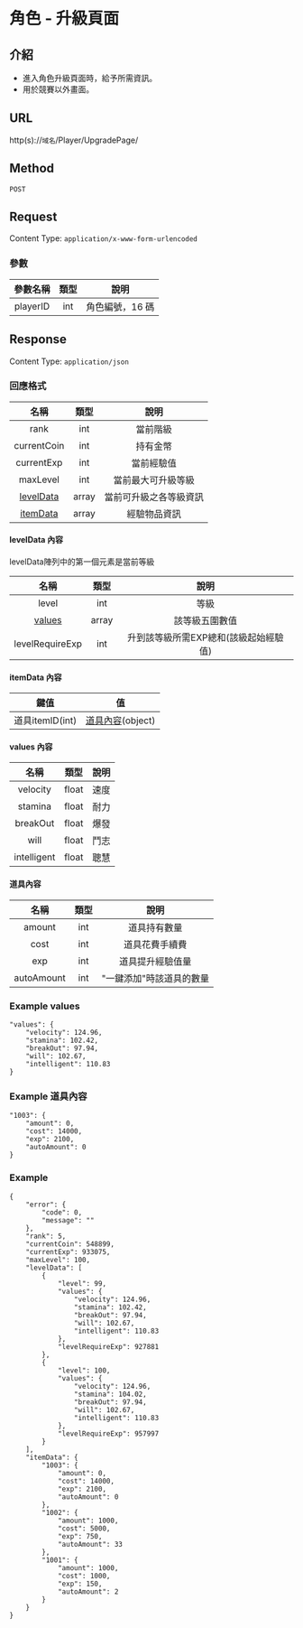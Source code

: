 # 角色 - 升級頁面

## 介紹

- 進入角色升級頁面時，給予所需資訊。
- 用於競賽以外畫面。

## URL

http(s)://`域名`/Player/UpgradePage/

## Method

`POST`

## Request

Content Type: `application/x-www-form-urlencoded`

### 參數

| 參數名稱 | 類型 | 說明 |
|:-:|:-:|:-:|
| playerID | int | 角色編號，16 碼 |

## Response

Content Type: `application/json`

### 回應格式

| 名稱 | 類型 | 說明 |
|:-:|:-:|:-:|
| rank | int | 當前階級 |
| currentCoin | int | 持有金幣 |
| currentExp | int | 當前經驗值 |
| maxLevel | int | 當前最大可升級等級 |
| [levelData](#levelData) | array | 當前可升級之各等級資訊 |
| [itemData](#itemData) | array | 經驗物品資訊 |

#### <span id="levelData">levelData 內容</span>

levelData陣列中的第一個元素是當前等級

| 名稱 | 類型 | 說明 |
|:-:|:-:|:-:|
| level | int | 等級 |
| [values](#values) | array | 該等級五圍數值 |
| levelRequireExp | int | 升到該等級所需EXP總和(該級起始經驗值) |

#### <span id="itemData">itemData 內容</span>


| 鍵值 | 值 |
|:-:|:-:|
| 道具itemID(int) | [道具內容](#itemInfo)(object) |


#### <span id="values">values 內容</span>
| 名稱 | 類型 | 說明 |
|:-:|:-:|:-:|
| velocity | float | 速度 |
| stamina | float | 耐力 |
| breakOut | float | 爆發 |
| will | float | 鬥志 |
| intelligent | float | 聰慧 |

#### <span id="itemInfo">道具內容</span>
| 名稱 | 類型 | 說明 |
|:-:|:-:|:-:|
| amount | int | 道具持有數量 |
| cost | int | 道具花費手續費 |
| exp | int | 道具提升經驗值量 |
| autoAmount | int | "一鍵添加"時該道具的數量 |


### Example values

    "values": {
        "velocity": 124.96,
        "stamina": 102.42,
        "breakOut": 97.94,
        "will": 102.67,
        "intelligent": 110.83
    }

### Example 道具內容

    "1003": {
        "amount": 0,
        "cost": 14000,
        "exp": 2100,
        "autoAmount": 0
    }


### Example
    {
        "error": {
            "code": 0,
            "message": ""
        },
        "rank": 5,
        "currentCoin": 548899,
        "currentExp": 933075,
        "maxLevel": 100,
        "levelData": [
            {
                "level": 99,
                "values": {
                    "velocity": 124.96,
                    "stamina": 102.42,
                    "breakOut": 97.94,
                    "will": 102.67,
                    "intelligent": 110.83
                },
                "levelRequireExp": 927881
            },
            {
                "level": 100,
                "values": {
                    "velocity": 124.96,
                    "stamina": 104.02,
                    "breakOut": 97.94,
                    "will": 102.67,
                    "intelligent": 110.83
                },
                "levelRequireExp": 957997
            }
        ],
        "itemData": {
            "1003": {
                "amount": 0,
                "cost": 14000,
                "exp": 2100,
                "autoAmount": 0
            },
            "1002": {
                "amount": 1000,
                "cost": 5000,
                "exp": 750,
                "autoAmount": 33
            },
            "1001": {
                "amount": 1000,
                "cost": 1000,
                "exp": 150,
                "autoAmount": 2
            }
        }
    }